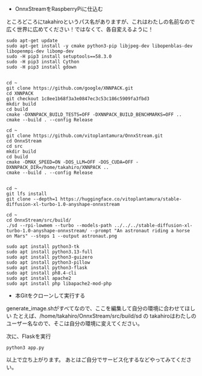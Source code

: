 + OnnxStreamをRaspberryPiに仕込む

ところどころにtakahiroというパス名がありますが、これはわたしの名前なので広く世界に広めてください！ではなくて、各自変えるように！

```
sudo apt-get update
sudo apt-get install -y cmake python3-pip libjpeg-dev libopenblas-dev libopenmpi-dev libomp-dev
sudo -H pip3 install setuptools==58.3.0
sudo -H pip3 install Cython
sudo -H pip3 install gdown


cd ~
git clone https://github.com/google/XNNPACK.git
cd XNNPACK
git checkout 1c8ee1b68f3a3e0847ec3c53c186c5909fa3fbd3
mkdir build
cd build
cmake -DXNNPACK_BUILD_TESTS=OFF -DXNNPACK_BUILD_BENCHMARKS=OFF ..
cmake --build . --config Release

cd ~
git clone https://github.com/vitoplantamura/OnnxStream.git
cd OnnxStream
cd src
mkdir build
cd build
cmake -DMAX_SPEED=ON -DOS_LLM=OFF -DOS_CUDA=OFF -DXNNPACK_DIR=/home/takahiro/XNNPACK ..
cmake --build . --config Release


cd ~
git lfs install
git clone --depth=1 https://huggingface.co/vitoplantamura/stable-diffusion-xl-turbo-1.0-anyshape-onnxstream

cd ~
cd OnnxStream/src/build/
./sd --rpi-lowmem --turbo --models-path ../../../stable-diffusion-xl-turbo-1.0-anyshape-onnxstream/ --prompt "An astronaut riding a horse on Mars" --steps 1 --output astronaut.png

sudo apt install python3-tk
sudo apt install python3.13-full
sudo apt install python3-guizero
sudo apt install python3-pillow
sudo apt install python3-flask
sudo apt install ph8.4-cli
sudo apt install apache2
sudo apt install php libapache2-mod-php

```

+ 本Gitをクローンして実行する

generate_image.shがすべてなので、ここを編集して自分の環境に合わせてほしい
たとえば、/home/takahiro/OnnxStream/src/build/sd の takahiroはわたしのユーザー名なので、そこは自分の環境に変えてください。

次に、Flaskを実行
```
python3 app.py
```
以上で立ち上がります。
あとはご自分でサービス化するなどやってみてください。
